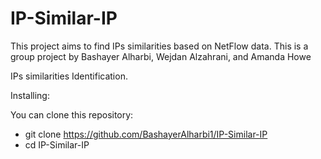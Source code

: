 # IP-Similar-IP
This project aims to find IPs similarities based on NetFlow data. This is a group project by Bashayer Alharbi, Wejdan Alzahrani, and Amanda Howe


IPs similarities Identification.

Installing:

You can clone this repository:

* git clone https://github.com/BashayerAlharbi1/IP-Similar-IP
* cd IP-Similar-IP 
